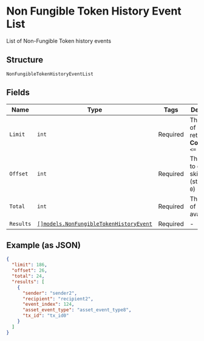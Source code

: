 # Non Fungible Token History Event List

List of Non-Fungible Token history events

## Structure

`NonFungibleTokenHistoryEventList`

## Fields

| Name      | Type                                                                                            | Tags     | Description                                                 |
| --------- | ----------------------------------------------------------------------------------------------- | -------- | ----------------------------------------------------------- |
| `Limit`   | `int`                                                                                           | Required | The number of events to return<br>**Constraints**: `<= 200` |
| `Offset`  | `int`                                                                                           | Required | The number to events to skip (starting at `0`)              |
| `Total`   | `int`                                                                                           | Required | The number of events available                              |
| `Results` | [`[]models.NonFungibleTokenHistoryEvent`](../../doc/models/non-fungible-token-history-event.md) | Required | -                                                           |

## Example (as JSON)

```json
{
  "limit": 186,
  "offset": 26,
  "total": 24,
  "results": [
    {
      "sender": "sender2",
      "recipient": "recipient2",
      "event_index": 124,
      "asset_event_type": "asset_event_type8",
      "tx_id": "tx_id0"
    }
  ]
}
```
